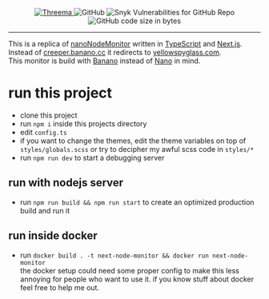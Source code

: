 <p align="center">
    <a href="https://threema.id/NTFCTHPY">
        <img src="https://img.shields.io/badge/Threema-NTFCTHPY-green" alt="Threema" />
    </a>
    <img alt="GitHub" src="https://img.shields.io/github/license/Eulentier161/next-node-monitor">
    <img alt="Snyk Vulnerabilities for GitHub Repo" src="https://img.shields.io/snyk/vulnerabilities/github/Eulentier161/next-node-monitor">
    <img alt="GitHub code size in bytes" src="https://img.shields.io/github/languages/code-size/Eulentier161/next-node-monitor">
</p>
<hr />

This is a replica of [nanoNodeMonitor](https://github.com/NanoTools/nanoNodeMonitor) written in [TypeScript](https://github.com/microsoft/TypeScript) and [Next.js](https://github.com/vercel/next.js).\
Instead of [creeper.banano.cc](https://creeper.banano.cc) it redirects to [yellowspyglass.com](https://yellowspyglass.com).\
This monitor is build with [Banano](https://banano.cc/) instead of [Nano](https://nano.org/) in mind.

# run this project

-   clone this project
-   run `npm i` inside this projects directory
-   edit `config.ts`
-   if you want to change the themes, edit the theme variables on top of `styles/globals.scss` or try to decipher my awful scss code in `styles/*`
-   run `npm run dev` to start a debugging server
## run with nodejs server
-   run `npm run build && npm run start` to create an optimized production build and run it
## run inside docker
-   run `docker build . -t next-node-monitor && docker run next-node-monitor`\
the docker setup could need some proper config to make this less annoying for people who want to use it. if you know stuff about docker feel free to help me out.
